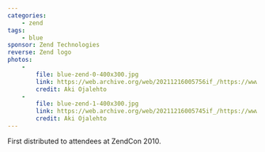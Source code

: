 ```yaml
---
categories:
    - zend
tags:
    - blue
sponsor: Zend Technologies
reverse: Zend logo
photos:
    -
        file: blue-zend-0-400x300.jpg
        link: https://web.archive.org/web/20211216005756if_/https://www.ojalehto.eu/elephpants/blue-zend-0.jpg
        credit: Aki Ojalehto
    -
        file: blue-zend-1-400x300.jpg
        link: https://web.archive.org/web/20211216005745if_/https://www.ojalehto.eu/elephpants/blue-zend-1.jpg
        credit: Aki Ojalehto
---
```

First distributed to attendees at ZendCon 2010.

